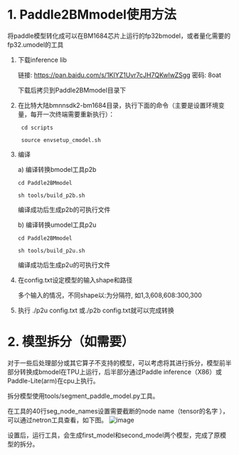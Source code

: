 # 1. Paddle2BMmodel使用方法

将paddle模型转化成可以在BM1684芯片上运行的fp32bmodel，或者量化需要的fp32.umodel的工具

1. 下载inference lib

    链接: https://pan.baidu.com/s/1KIYZ1Uvr7cJH7QKwlwZSgg  密码: 8oat
    
    下载后拷贝到Paddle2BMmodel目录下
  
2. 在比特大陆bmnnsdk2-bm1684目录，执行下面的命令（主要是设置环境变量，每开一次终端需要重新执行）：

        cd scripts

        source envsetup_cmodel.sh
  
3.  编译 

    a) 编译转换bmodel工具p2b
    
        cd Paddle2BMmodel
    
        sh tools/build_p2b.sh 

      编译成功后生成p2b的可执行文件

    b) 编译转换umodel工具p2u
    
        cd Paddle2BMmodel
    
        sh tools/build_p2u.sh 

      编译成功后生成p2u的可执行文件
  
4. 在config.txt设定模型的输入shape和路径

   多个输入的情况，不同shape以:为分隔符, 如1,3,608,608:300,300

5. 执行 ./p2u config.txt 或./p2b config.txt就可以完成转换

# 2. 模型拆分（如需要）

  对于一些后处理部分或其它算子不支持的模型，可以考虑将其进行拆分，模型前半部分转换成bmodel在TPU上运行，后半部分通过Paddle inference（X86）或Paddle-Lite(arm)在cpu上执行。
  
  拆分模型使用tools/segment_paddle_model.py工具。
  
  在工具的40行seg_node_names设置需要截断的node name（tensor的名字 ），可以通过netron工具查看，如下图。
  ![image](https://user-images.githubusercontent.com/49897975/123189571-a1563680-d4d0-11eb-8c1f-e74245be0c91.png)

  设置后，运行工具，会生成first_model和second_model两个模型，完成了原模型的拆分。

  
